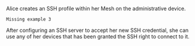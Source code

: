 
Alice creates an SSH profile within her Mesh on the administrative device.


~~~~
Missing example 3
~~~~

After configuring an SSH server to accept her new SSH credential, she can use any of her devices 
that has been granted the SSH right to connect to it.

